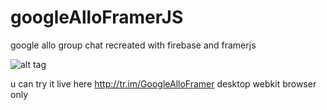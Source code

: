 # googleAlloFramerJS
google allo group chat recreated with firebase and framerjs

![alt tag](https://d13yacurqjgara.cloudfront.net/users/55119/screenshots/2751070/googleallo.gif)

u can try it live here http://tr.im/GoogleAlloFramer 
desktop webkit browser only
